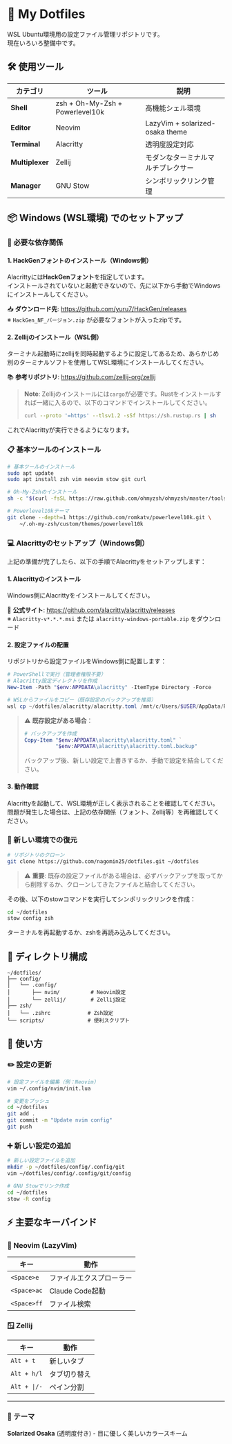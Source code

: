 # 🌟 My Dotfiles

WSL Ubuntu環境用の設定ファイル管理リポジトリです。  
現在いろいろ整備中です。

## 🛠️ 使用ツール

| カテゴリ | ツール | 説明 |
|---------|--------|------|
| **Shell** | zsh + Oh-My-Zsh + Powerlevel10k | 高機能シェル環境 |
| **Editor** | Neovim | LazyVim + solarized-osaka theme |
| **Terminal** | Alacritty | 透明度設定対応 |
| **Multiplexer** | Zellij | モダンなターミナルマルチプレクサー |
| **Manager** | GNU Stow | シンボリックリンク管理 |

## 📦 Windows (WSL環境) でのセットアップ

### 🔧 必要な依存関係

#### 1. HackGenフォントのインストール（Windows側）
Alacrittyには**HackGenフォント**を指定しています。  
インストールされていないと起動できないので、先に以下から手動でWindowsにインストールしてください。

📥 **ダウンロード先**: https://github.com/yuru7/HackGen/releases  
※ `HackGen_NF_バージョン.zip` が必要なフォントが入ったzipです。

#### 2. Zellijのインストール（WSL側）
ターミナル起動時にzellijを同時起動するように設定してあるため、あらかじめ別のターミナルソフトを使用してWSL環境にインストールしてください。

📚 **参考リポジトリ**: https://github.com/zellij-org/zellij

> **Note**: Zellijのインストールには`cargo`が必要です。Rustをインストールすれば一緒に入るので、以下のコマンドでインストールしてください。
> ```bash
> curl --proto '=https' --tlsv1.2 -sSf https://sh.rustup.rs | sh
> ```

これでAlacrittyが実行できるようになります。

### 📋 基本ツールのインストール

```bash
# 基本ツールのインストール
sudo apt update
sudo apt install zsh vim neovim stow git curl

# Oh-My-Zshのインストール
sh -c "$(curl -fsSL https://raw.github.com/ohmyzsh/ohmyzsh/master/tools/install.sh)"

# Powerlevel10kテーマ
git clone --depth=1 https://github.com/romkatv/powerlevel10k.git \
    ~/.oh-my-zsh/custom/themes/powerlevel10k
```


### 💻 Alacrittyのセットアップ（Windows側）

上記の準備が完了したら、以下の手順でAlacrittyをセットアップします：

#### 1. Alacrittyのインストール
Windows側にAlacrittyをインストールしてください。

🔗 **公式サイト**: https://github.com/alacritty/alacritty/releases  
※ `Alacritty-v*.*.*.msi` または `alacritty-windows-portable.zip` をダウンロード

#### 2. 設定ファイルの配置
リポジトリから設定ファイルをWindows側に配置します：

```powershell
# PowerShellで実行（管理者権限不要）
# Alacritty設定ディレクトリを作成
New-Item -Path "$env:APPDATA\alacritty" -ItemType Directory -Force

# WSLからファイルをコピー（既存設定のバックアップを推奨）
wsl cp ~/dotfiles/alacritty/alacritty.toml /mnt/c/Users/$USER/AppData/Roaming/alacritty/
```

> ⚠️ **既存設定がある場合**：
> ```powershell
> # バックアップを作成
> Copy-Item "$env:APPDATA\alacritty\alacritty.toml" `
>           "$env:APPDATA\alacritty\alacritty.toml.backup"
> ```
> バックアップ後、新しい設定で上書きするか、手動で設定を結合してください。

#### 3. 動作確認
Alacrittyを起動して、WSL環境が正しく表示されることを確認してください。  
問題が発生した場合は、上記の依存関係（フォント、Zellij等）を再確認してください。

### 🔄 新しい環境での復元

```bash
# リポジトリのクローン
git clone https://github.com/nagomin25/dotfiles.git ~/dotfiles
```

> ⚠️ **重要**: 既存の設定ファイルがある場合は、必ずバックアップを取ってから削除するか、クローンしてきたファイルと結合してください。

その後、以下のstowコマンドを実行してシンボリックリンクを作成：

```bash
cd ~/dotfiles
stow config zsh
```

ターミナルを再起動するか、zshを再読み込みしてください。

## 📁 ディレクトリ構成

```
~/dotfiles/
├── config/
│   └── .config/
│       ├── nvim/          # Neovim設定
│       └── zellij/        # Zellij設定
├── zsh/
│   └── .zshrc            # Zsh設定
└── scripts/              # 便利スクリプト
```

## 🚀 使い方

### ✏️ 設定の更新

```bash
# 設定ファイルを編集（例：Neovim）
vim ~/.config/nvim/init.lua

# 変更をプッシュ
cd ~/dotfiles
git add .
git commit -m "Update nvim config"
git push
```

### ➕ 新しい設定の追加

```bash
# 新しい設定ファイルを追加
mkdir -p ~/dotfiles/config/.config/git
vim ~/dotfiles/config/.config/git/config

# GNU Stowでリンク作成
cd ~/dotfiles
stow -R config
```

## ⚡ 主要なキーバインド

### 🎹 Neovim (LazyVim)
| キー | 動作 |
|------|------|
| `<Space>e` | ファイルエクスプローラー |
| `<Space>ac` | Claude Code起動 |
| `<Space>ff` | ファイル検索 |

### 🪟 Zellij
| キー | 動作 |
|------|------|
| `Alt + t` | 新しいタブ |
| `Alt + h/l` | タブ切り替え |
| `Alt + \|/-` | ペイン分割 |

---

### 🎨 テーマ
**Solarized Osaka** (透明度付き) - 目に優しく美しいカラースキーム
